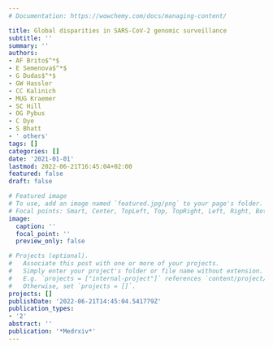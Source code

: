 ```yaml
---
# Documentation: https://wowchemy.com/docs/managing-content/

title: Global disparities in SARS-CoV-2 genomic surveillance
subtitle: ''
summary: ''
authors:
- AF Brito$^*$
- E Semenova$^*$
- G Dudas$^*$
- GW Hassler
- CC Kalinich
- MUG Kraemer
- SC Hill
- OG Pybus
- C Dye
- S Bhatt
- ' others'
tags: []
categories: []
date: '2021-01-01'
lastmod: 2022-06-21T16:45:04+02:00
featured: false
draft: false

# Featured image
# To use, add an image named `featured.jpg/png` to your page's folder.
# Focal points: Smart, Center, TopLeft, Top, TopRight, Left, Right, BottomLeft, Bottom, BottomRight.
image:
  caption: ''
  focal_point: ''
  preview_only: false

# Projects (optional).
#   Associate this post with one or more of your projects.
#   Simply enter your project's folder or file name without extension.
#   E.g. `projects = ["internal-project"]` references `content/project/deep-learning/index.md`.
#   Otherwise, set `projects = []`.
projects: []
publishDate: '2022-06-21T14:45:04.541779Z'
publication_types:
- '2'
abstract: ''
publication: '*Medrxiv*'
---
```

